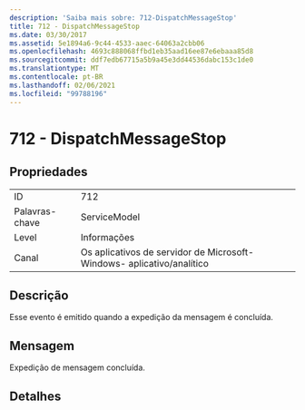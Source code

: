 ```yaml
---
description: 'Saiba mais sobre: 712-DispatchMessageStop'
title: 712 - DispatchMessageStop
ms.date: 03/30/2017
ms.assetid: 5e1894a6-9c44-4533-aaec-64063a2cbb06
ms.openlocfilehash: 4693c888068ffbd1eb35aad16ee87e6ebaaa85d8
ms.sourcegitcommit: ddf7edb67715a5b9a45e3dd44536dabc153c1de0
ms.translationtype: MT
ms.contentlocale: pt-BR
ms.lasthandoff: 02/06/2021
ms.locfileid: "99788196"
---
```

# <a name="712---dispatchmessagestop"></a>712 - DispatchMessageStop

## <a name="properties"></a>Propriedades  
  
|||  
|-|-|  
|ID|712|  
|Palavras-chave|ServiceModel|  
|Level|Informações|  
|Canal|Os aplicativos de servidor de Microsoft-Windows- aplicativo/analítico|  
  
## <a name="description"></a>Descrição  

 Esse evento é emitido quando a expedição da mensagem é concluída.  
  
## <a name="message"></a>Mensagem  

 Expedição de mensagem concluída.  
  
## <a name="details"></a>Detalhes
